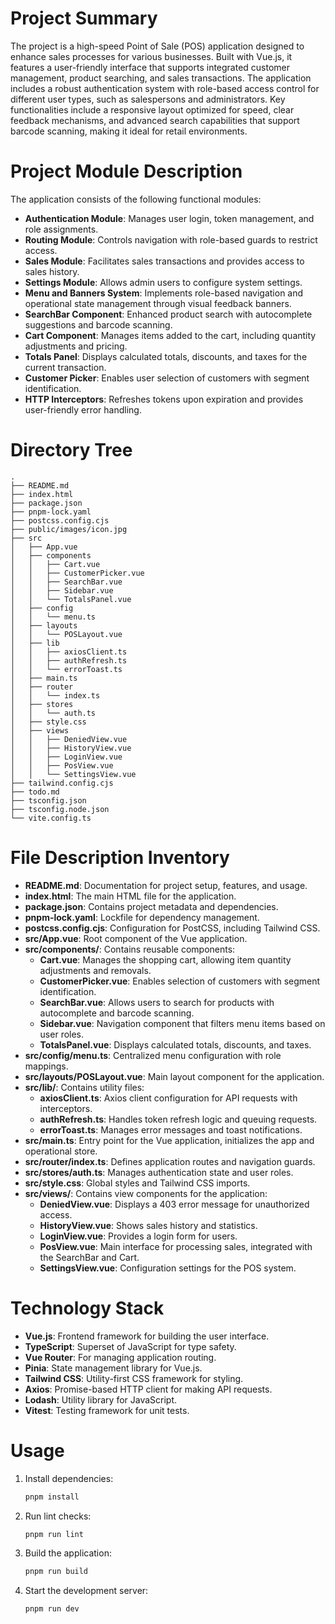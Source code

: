 # Project Summary
The project is a high-speed Point of Sale (POS) application designed to enhance sales processes for various businesses. Built with Vue.js, it features a user-friendly interface that supports integrated customer management, product searching, and sales transactions. The application includes a robust authentication system with role-based access control for different user types, such as salespersons and administrators. Key functionalities include a responsive layout optimized for speed, clear feedback mechanisms, and advanced search capabilities that support barcode scanning, making it ideal for retail environments.

# Project Module Description
The application consists of the following functional modules:
- **Authentication Module**: Manages user login, token management, and role assignments.
- **Routing Module**: Controls navigation with role-based guards to restrict access.
- **Sales Module**: Facilitates sales transactions and provides access to sales history.
- **Settings Module**: Allows admin users to configure system settings.
- **Menu and Banners System**: Implements role-based navigation and operational state management through visual feedback banners.
- **SearchBar Component**: Enhanced product search with autocomplete suggestions and barcode scanning.
- **Cart Component**: Manages items added to the cart, including quantity adjustments and pricing.
- **Totals Panel**: Displays calculated totals, discounts, and taxes for the current transaction.
- **Customer Picker**: Enables user selection of customers with segment identification.
- **HTTP Interceptors**: Refreshes tokens upon expiration and provides user-friendly error handling.

# Directory Tree
```
.
├── README.md
├── index.html
├── package.json
├── pnpm-lock.yaml
├── postcss.config.cjs
├── public/images/icon.jpg
├── src
│   ├── App.vue
│   ├── components
│   │   ├── Cart.vue
│   │   ├── CustomerPicker.vue
│   │   ├── SearchBar.vue
│   │   ├── Sidebar.vue
│   │   └── TotalsPanel.vue
│   ├── config
│   │   └── menu.ts
│   ├── layouts
│   │   └── POSLayout.vue
│   ├── lib
│   │   ├── axiosClient.ts
│   │   ├── authRefresh.ts
│   │   └── errorToast.ts
│   ├── main.ts
│   ├── router
│   │   └── index.ts
│   ├── stores
│   │   └── auth.ts
│   ├── style.css
│   ├── views
│   │   ├── DeniedView.vue
│   │   ├── HistoryView.vue
│   │   ├── LoginView.vue
│   │   ├── PosView.vue
│   │   └── SettingsView.vue
├── tailwind.config.cjs
├── todo.md
├── tsconfig.json
├── tsconfig.node.json
└── vite.config.ts
```

# File Description Inventory
- **README.md**: Documentation for project setup, features, and usage.
- **index.html**: The main HTML file for the application.
- **package.json**: Contains project metadata and dependencies.
- **pnpm-lock.yaml**: Lockfile for dependency management.
- **postcss.config.cjs**: Configuration for PostCSS, including Tailwind CSS.
- **src/App.vue**: Root component of the Vue application.
- **src/components/**: Contains reusable components:
  - **Cart.vue**: Manages the shopping cart, allowing item quantity adjustments and removals.
  - **CustomerPicker.vue**: Enables selection of customers with segment identification.
  - **SearchBar.vue**: Allows users to search for products with autocomplete and barcode scanning.
  - **Sidebar.vue**: Navigation component that filters menu items based on user roles.
  - **TotalsPanel.vue**: Displays calculated totals, discounts, and taxes.
- **src/config/menu.ts**: Centralized menu configuration with role mappings.
- **src/layouts/POSLayout.vue**: Main layout component for the application.
- **src/lib/**: Contains utility files:
  - **axiosClient.ts**: Axios client configuration for API requests with interceptors.
  - **authRefresh.ts**: Handles token refresh logic and queuing requests.
  - **errorToast.ts**: Manages error messages and toast notifications.
- **src/main.ts**: Entry point for the Vue application, initializes the app and operational store.
- **src/router/index.ts**: Defines application routes and navigation guards.
- **src/stores/auth.ts**: Manages authentication state and user roles.
- **src/style.css**: Global styles and Tailwind CSS imports.
- **src/views/**: Contains view components for the application:
  - **DeniedView.vue**: Displays a 403 error message for unauthorized access.
  - **HistoryView.vue**: Shows sales history and statistics.
  - **LoginView.vue**: Provides a login form for users.
  - **PosView.vue**: Main interface for processing sales, integrated with the SearchBar and Cart.
  - **SettingsView.vue**: Configuration settings for the POS system.

# Technology Stack
- **Vue.js**: Frontend framework for building the user interface.
- **TypeScript**: Superset of JavaScript for type safety.
- **Vue Router**: For managing application routing.
- **Pinia**: State management library for Vue.js.
- **Tailwind CSS**: Utility-first CSS framework for styling.
- **Axios**: Promise-based HTTP client for making API requests.
- **Lodash**: Utility library for JavaScript.
- **Vitest**: Testing framework for unit tests.

# Usage
1. Install dependencies:
   ```bash
   pnpm install
   ```
2. Run lint checks:
   ```bash
   pnpm run lint
   ```
3. Build the application:
   ```bash
   pnpm run build
   ```
4. Start the development server:
   ```bash
   pnpm run dev
   ```
